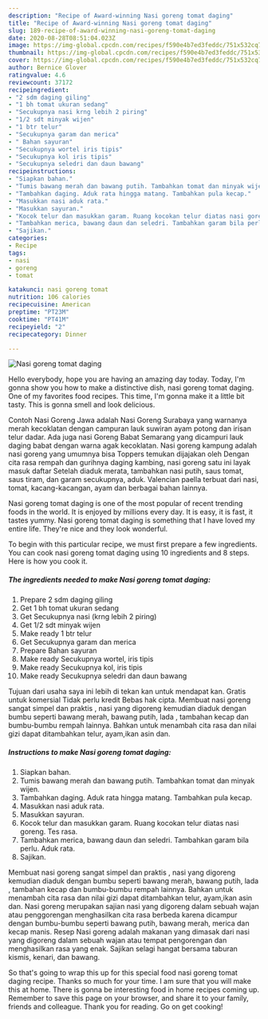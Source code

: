 ```yaml
---
description: "Recipe of Award-winning Nasi goreng tomat daging"
title: "Recipe of Award-winning Nasi goreng tomat daging"
slug: 189-recipe-of-award-winning-nasi-goreng-tomat-daging
date: 2020-08-28T08:51:04.023Z
image: https://img-global.cpcdn.com/recipes/f590e4b7ed3feddc/751x532cq70/nasi-goreng-tomat-daging-foto-resep-utama.jpg
thumbnail: https://img-global.cpcdn.com/recipes/f590e4b7ed3feddc/751x532cq70/nasi-goreng-tomat-daging-foto-resep-utama.jpg
cover: https://img-global.cpcdn.com/recipes/f590e4b7ed3feddc/751x532cq70/nasi-goreng-tomat-daging-foto-resep-utama.jpg
author: Bernice Glover
ratingvalue: 4.6
reviewcount: 37172
recipeingredient:
- "2 sdm daging giling"
- "1 bh tomat ukuran sedang"
- "Secukupnya nasi krng lebih 2 piring"
- "1/2 sdt minyak wijen"
- "1 btr telur"
- "Secukupnya garam dan merica"
- " Bahan sayuran"
- "Secukupnya wortel iris tipis"
- "Secukupnya kol iris tipis"
- "Secukupnya seledri dan daun bawang"
recipeinstructions:
- "Siapkan bahan."
- "Tumis bawang merah dan bawang putih. Tambahkan tomat dan minyak wijen."
- "Tambahkan daging. Aduk rata hingga matang. Tambahkan pula kecap."
- "Masukkan nasi aduk rata."
- "Masukkan sayuran."
- "Kocok telur dan masukkan garam. Ruang kocokan telur diatas nasi goreng. Tes rasa."
- "Tambahkan merica, bawang daun dan seledri. Tambahkan garam bila perlu. Aduk rata."
- "Sajikan."
categories:
- Recipe
tags:
- nasi
- goreng
- tomat

katakunci: nasi goreng tomat 
nutrition: 106 calories
recipecuisine: American
preptime: "PT23M"
cooktime: "PT41M"
recipeyield: "2"
recipecategory: Dinner

---
```



![Nasi goreng tomat daging](https://img-global.cpcdn.com/recipes/f590e4b7ed3feddc/751x532cq70/nasi-goreng-tomat-daging-foto-resep-utama.jpg)

Hello everybody, hope you are having an amazing day today. Today, I'm gonna show you how to make a distinctive dish, nasi goreng tomat daging. One of my favorites food recipes. This time, I'm gonna make it a little bit tasty. This is gonna smell and look delicious.

Contoh Nasi Goreng Jawa adalah Nasi Goreng Surabaya yang warnanya merah kecoklatan dengan campuran lauk suwiran ayam potong dan irisan telur dadar. Ada juga nasi Goreng Babat Semarang yang dicampuri lauk daging babat dengan warna agak kecoklatan. Nasi goreng kampung adalah nasi goreng yang umumnya bisa Toppers temukan dijajakan oleh Dengan cita rasa rempah dan gurihnya daging kambing, nasi goreng satu ini layak masuk daftar Setelah diaduk merata, tambahkan nasi putih, saus tomat, saus tiram, dan garam secukupnya, aduk. Valencian paella terbuat dari nasi, tomat, kacang-kacangan, ayam dan berbagai bahan lainnya.

Nasi goreng tomat daging is one of the most popular of recent trending foods in the world. It is enjoyed by millions every day. It is easy, it is fast, it tastes yummy. Nasi goreng tomat daging is something that I have loved my entire life. They're nice and they look wonderful.


To begin with this particular recipe, we must first prepare a few ingredients. You can cook nasi goreng tomat daging using 10 ingredients and 8 steps. Here is how you cook it.

<!--inarticleads1-->

##### The ingredients needed to make Nasi goreng tomat daging:

1. Prepare 2 sdm daging giling
1. Get 1 bh tomat ukuran sedang
1. Get Secukupnya nasi (krng lebih 2 piring)
1. Get 1/2 sdt minyak wijen
1. Make ready 1 btr telur
1. Get Secukupnya garam dan merica
1. Prepare  Bahan sayuran
1. Make ready Secukupnya wortel, iris tipis
1. Make ready Secukupnya kol, iris tipis
1. Make ready Secukupnya seledri dan daun bawang


Tujuan dari usaha saya ini lebih di tekan kan untuk mendapat kan. Gratis untuk komersial Tidak perlu kredit Bebas hak cipta. Membuat nasi goreng sangat simpel dan praktis , nasi yang digoreng kemudian diaduk dengan bumbu seperti bawang merah, bawang putih, lada , tambahan kecap dan bumbu-bumbu rempah lainnya. Bahkan untuk menambah cita rasa dan nilai gizi dapat ditambahkan telur, ayam,ikan asin dan. 

<!--inarticleads2-->

##### Instructions to make Nasi goreng tomat daging:

1. Siapkan bahan.
1. Tumis bawang merah dan bawang putih. Tambahkan tomat dan minyak wijen.
1. Tambahkan daging. Aduk rata hingga matang. Tambahkan pula kecap.
1. Masukkan nasi aduk rata.
1. Masukkan sayuran.
1. Kocok telur dan masukkan garam. Ruang kocokan telur diatas nasi goreng. Tes rasa.
1. Tambahkan merica, bawang daun dan seledri. Tambahkan garam bila perlu. Aduk rata.
1. Sajikan.


Membuat nasi goreng sangat simpel dan praktis , nasi yang digoreng kemudian diaduk dengan bumbu seperti bawang merah, bawang putih, lada , tambahan kecap dan bumbu-bumbu rempah lainnya. Bahkan untuk menambah cita rasa dan nilai gizi dapat ditambahkan telur, ayam,ikan asin dan. Nasi goreng merupakan sajian nasi yang digoreng dalam sebuah wajan atau penggorengan menghasilkan cita rasa berbeda karena dicampur dengan bumbu-bumbu seperti bawang putih, bawang merah, merica dan kecap manis. Resep Nasi goreng adalah makanan yang dimasak dari nasi yang digoreng dalam sebuah wajan atau tempat pengorengan dan menghasilkan rasa yang enak. Sajikan selagi hangat bersama taburan kismis, kenari, dan bawang. 

So that's going to wrap this up for this special food nasi goreng tomat daging recipe. Thanks so much for your time. I am sure that you will make this at home. There is gonna be interesting food in home recipes coming up. Remember to save this page on your browser, and share it to your family, friends and colleague. Thank you for reading. Go on get cooking!
